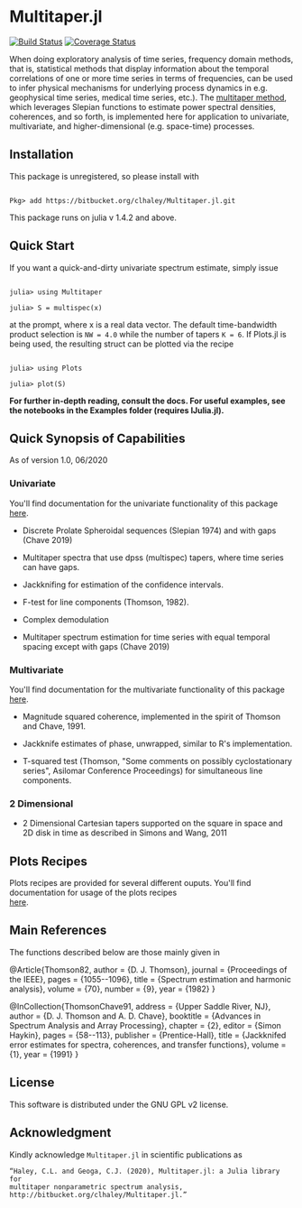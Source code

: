 
# Multitaper.jl

[![Build Status](https://travis-ci.com/clhaley/multitaper.jl.svg?branch=temp)](https://travis-ci.com/clhaley/multitaper.jl)
[![Coverage Status](https://coveralls.io/repos/bitbucket/clhaley/multitaper.jl/badge.svg?branch=temp)](https://coveralls.io/bitbucket/clhaley/multitaper.jl?branch=temp)

When doing exploratory analysis of time series, frequency domain methods, that is,
statistical methods that display information about the temporal correlations of one
or more time series in terms of frequencies, can be used to infer physical mechanisms
for underlying process dynamics in e.g. geophysical time series, medical time series,
etc.). The [multitaper method](https://en.wikipedia.org/wiki/Multitaper), which
leverages Slepian functions to estimate power spectral densities, coherences, and so
forth, is implemented here for application to univariate, multivariate, and
higher-dimensional (e.g. space-time) processes.

## Installation

This package is unregistered, so please install with

```

Pkg> add https://bitbucket.org/clhaley/Multitaper.jl.git

```

This package runs on julia v 1.4.2 and above.

## Quick Start

If you want a quick-and-dirty univariate spectrum estimate, simply issue

``` 

julia> using Multitaper 

julia> S = multispec(x) 

```

at the prompt, where x is a real data vector. The default time-bandwidth product
selection is `NW = 4.0` while the number of tapers `K = 6`. If Plots.jl is being
used, the resulting struct can be plotted via the recipe

```

julia> using Plots

julia> plot(S)

```  

**For further in-depth reading, consult the docs. For useful examples, see the
notebooks in the Examples folder (requires IJulia.jl).**

## Quick Synopsis of Capabilities

As of version 1.0, 06/2020

### Univariate

You'll find documentation for the univariate functionality of this package 
[here](https://bitbucket.org/clhaley/multitaper.jl/src/master/docs/univariate.md).

* Discrete Prolate Spheroidal sequences (Slepian 1974) and with gaps (Chave 2019) 

* Multitaper spectra that use dpss (multispec) tapers, where time series can have
  gaps. 

* Jackknifing for estimation of the confidence intervals.

* F-test for line components (Thomson, 1982).

* Complex demodulation

* Multitaper spectrum estimation for time series with equal temporal spacing except
  with gaps (Chave 2019)

### Multivariate

You'll find documentation for the multivariate functionality of this package 
[here](https://bitbucket.org/clhaley/multitaper.jl/src/master/docs/multivariate.md).

* Magnitude squared coherence, implemented in the spirit of Thomson and Chave, 1991.

* Jackknife estimates of phase, unwrapped, similar to R's implementation. 

* T-squared test (Thomson, "Some comments on possibly cyclostationary series",
  Asilomar Conference Proceedings) for simultaneous line components. 

### 2 Dimensional

* 2 Dimensional Cartesian tapers supported on the square in space and 2D disk in time
  as described in Simons and Wang, 2011 

## Plots Recipes

Plots recipes are provided for several different ouputs. 
You'll find documentation for usage of the plots recipes  
[here](https://bitbucket.org/clhaley/multitaper.jl/src/master/docs/plotsrecipes.md).

## Main References 

The functions described below are those mainly given in 

@Article{Thomson82,
  author        = {D. J. Thomson},
  journal       = {Proceedings of the IEEE},
  pages         = {1055--1096},
  title         = {Spectrum estimation and harmonic analysis},
  volume        = {70},
  number        = {9},
  year          = {1982}
}  

@InCollection{ThomsonChave91,
  address       = {Upper Saddle River, NJ},
  author        = {D. J. Thomson and A. D. Chave},
  booktitle     = {Advances in Spectrum Analysis and Array Processing},
  chapter       = {2},
  editor        = {Simon Haykin},
  pages         = {58--113},
  publisher     = {Prentice-Hall},
  title         = {Jackknifed error estimates for spectra, coherences, and
                  transfer functions},
  volume        = {1},
  year          = {1991}
}

## License

This software is distributed under the GNU GPL v2 license.

## Acknowledgment

Kindly acknowledge `Multitaper.jl` in scientific publications as

    “Haley, C.L. and Geoga, C.J. (2020), Multitaper.jl: a Julia library for
    multitaper nonparametric spectrum analysis,
    http://bitbucket.org/clhaley/Multitaper.jl.”

